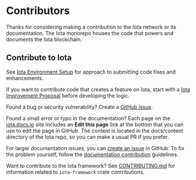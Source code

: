 # Contributors

Thanks for considering making a contribution to the Iota network or its documentation. The Iota monorepo houses the code that powers and documents the Iota blockchain. 

## Contribute to Iota

See [Iota Environment Setup](https://github.com/iotaledger/kinesis/blob/main/docs/content/guides/developer/getting-started/iota-environment.mdx) for approach to submitting code fixes and enhancements.

If you want to contribute code that creates a feature on Iota, start with a [Iota Improvement Proposal](https://github.com/iota-foundation/sips/tree/main) before developing the logic.

Found a bug or security vulnerability? Create a [GitHub issue](https://github.com/iotaledger/kinesis/issues/new/choose). 

Found a small error or typo in the documentation? Each page on the [iota.docs.io](https://iota.docs.io) site includes an **Edit this page** link at the bottom that you can use to edit the page in GitHub. The content is located in the docs/content directory of the Iota repo, so you can make a usual PR if you prefer. 

For larger documentation issues, you can [create an issue](https://github.com/iotaledger/kinesis/issues/new/choose) in GitHub. To fix the problem yourself, follow the [documentation contribution](./docs/content/references/contribute/contribution-process.mdx) guidelines.

Want to contribute to the Iota framework? See [CONTRIBUTING.md](https://github.com/iotaledger/kinesis/blob/main/crates/iota-framework/CONTRIBUTING.md) for information related to `iota-framework` crate contributions.
